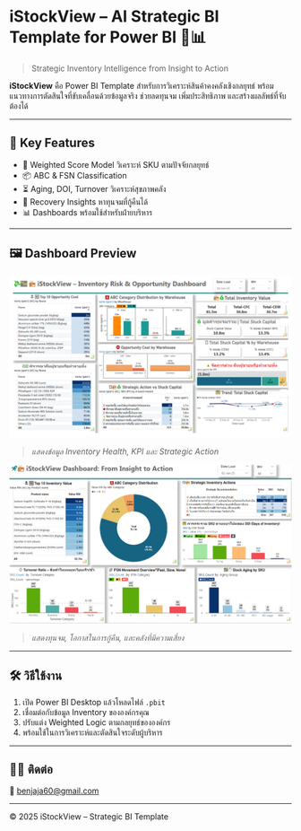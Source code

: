 # iStockView – AI Strategic BI Template for Power BI 🚀📊

> Strategic Inventory Intelligence from Insight to Action

**iStockView** คือ Power BI Template สำหรับการวิเคราะห์สินค้าคงคลังเชิงกลยุทธ์ พร้อมแนวทางการตัดสินใจที่ขับเคลื่อนด้วยข้อมูลจริง ช่วยลดทุนจม เพิ่มประสิทธิภาพ และสร้างผลลัพธ์ที่จับต้องได้

---

## 🌟 Key Features

- 🧠 Weighted Score Model วิเคราะห์ SKU ตามปัจจัยกลยุทธ์
- 📦 ABC & FSN Classification
- ⏳ Aging, DOI, Turnover วิเคราะห์สุขภาพคลัง
- 💸 Recovery Insights หาทุนจมที่กู้คืนได้
- 📊 Dashboards พร้อมใช้สำหรับฝ่ายบริหาร

---

## 🖼️ Dashboard Preview

![Insight to Action Dashboard](./1000049772.png)
> *แสดงข้อมูล Inventory Health, KPI และ Strategic Action*

![Risk & Opportunity Dashboard](./1000049773.png)
> *แสดงทุนจม, โอกาสในการกู้คืน, และคลังที่มีความเสี่ยง*

---

## 🛠️ วิธีใช้งาน

1. เปิด Power BI Desktop แล้วโหลดไฟล์ `.pbit`
2. เชื่อมต่อกับข้อมูล Inventory ขององค์กรคุณ
3. ปรับแต่ง Weighted Logic ตามกลยุทธ์ขององค์กร
4. พร้อมใช้ในการวิเคราะห์และตัดสินใจระดับผู้บริหาร

---

## 👨‍💼 ติดต่อ

📧 benjaja60@gmail.com

---

© 2025 iStockView – Strategic BI Template
